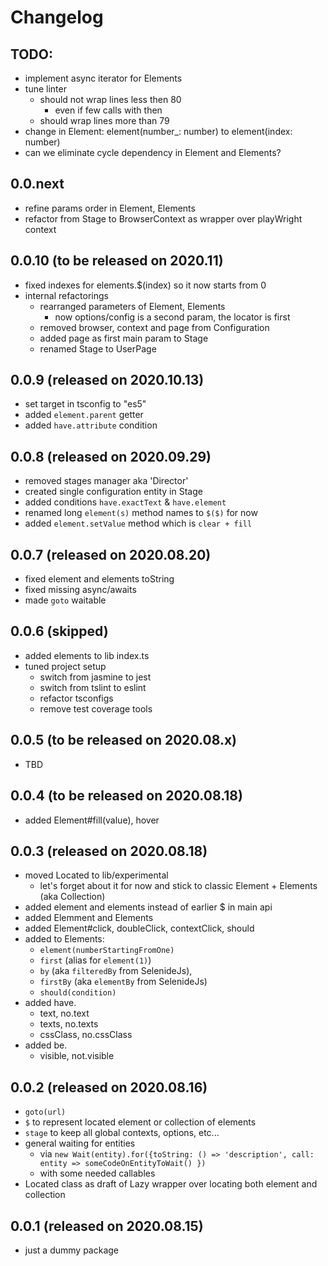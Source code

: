 # Changelog

## TODO:
- implement async iterator for Elements
- tune linter
  - should not wrap lines less then 80
    - even if few calls with then
  - should wrap lines more than 79
- change in Element: element(number_: number) to element(index: number)
- can we eliminate cycle dependency in Element and Elements?

## 0.0.next
- refine params order in Element, Elements
- refactor from Stage to BrowserContext as wrapper over playWright context

## 0.0.10 (to be released on 2020.11)
- fixed indexes for elements.$(index) so it now starts from 0
- internal refactorings
  - rearranged parameters of Element, Elements
    - now options/config is a second param, the locator is first
  - removed browser, context and page from Configuration
  - added page as first main param to Stage
  - renamed Stage to UserPage

## 0.0.9 (released on 2020.10.13)
- set target in tsconfig to "es5"
- added `element.parent` getter
- added `have.attribute` condition

## 0.0.8 (released on 2020.09.29)
- removed stages manager aka 'Director'
- created single configuration entity in Stage
- added conditions `have.exactText` & `have.element`
- renamed long `element(s)` method names to `$($)` for now
- added `element.setValue` method which is `clear + fill`

## 0.0.7 (released on 2020.08.20)
- fixed element and elements toString
- fixed missing async/awaits
- made `goto` waitable

## 0.0.6 (skipped)
- added elements to lib index.ts
- tuned project setup
  - switch from jasmine to jest
  - switch from tslint to eslint
  - refactor tsconfigs
  - remove test coverage tools

## 0.0.5 (to be released on 2020.08.x)
- TBD

## 0.0.4 (to be released on 2020.08.18)
- added Element#fill(value), hover

## 0.0.3 (released on 2020.08.18)
- moved Located to lib/experimental
  - let's forget about it for now and stick to classic Element + Elements (aka Collection)
- added element and elements instead of earlier $ in main api
- added Elemment and Elements
- added Element#click, doubleClick, contextClick, should
- added to Elements:
    - `element(numberStartingFromOne)`
    - `first` (alias for `element(1)`)
    - `by` (aka `filteredBy` from SelenideJs),
    - `firstBy` (aka `elementBy` from SelenideJs)
    - `should(condition)`
- added have.
  - text, no.text
  - texts, no.texts
  - cssClass, no.cssClass
- added be.
  - visible, not.visible

## 0.0.2 (released on 2020.08.16)
- `goto(url)`
- `$` to represent located element or collection of elements
- `stage` to keep all global contexts, options, etc...
- general waiting for entities
  - via `new Wait(entity).for({toString: () => 'description', call: entity => someCodeOnEntityToWait() })`
  - with some needed callables
- Located class as draft of Lazy wrapper over locating both element and collection

## 0.0.1 (released on 2020.08.15)
- just a dummy package
